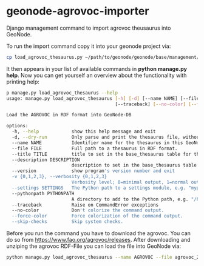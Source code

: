 # geonode-agrovoc-importer
Django management command to import agrovoc theusaurus into GeoNode.

To run the import command copy it into your geonode project via:
```bash
cp load_agrovoc_thesaurus.py ~/path/to/geonode/geonode/base/management/commands/load_agrovoc_thesaurus.py
```

It then appears in your list of available commands in **python manage.py help**. Now you can get yourself an overview about the functionality with printing help:

```bash
p manage.py load_agrovoc_thesaurus --help
usage: manage.py load_agrovoc_thesaurus [-h] [-d] [--name NAME] [--file FILE] [--title TITLE] [--description DESCRIPTION] [--version] [-v {0,1,2,3}] [--settings SETTINGS] [--pythonpath PYTHONPATH]
                                        [--traceback] [--no-color] [--force-color] [--skip-checks]

Load the AGROVOC in RDF format into GeoNode-DB

options:
  -h, --help            show this help message and exit
  -d, --dry-run         Only parse and print the thesaurus file, without perform insertion in the DB.
  --name NAME           Identifier name for the thesaurus in this GeoNode instance.
  --file FILE           Full path to a thesaurus in RDF format.
  --title TITLE         title to set in the base_thesaurus table for the agrovoc thesaurus
  --description DESCRIPTION
                        description to set in the base_thesaurus table for the agrovoc thesaurus
  --version             show program's version number and exit
  -v {0,1,2,3}, --verbosity {0,1,2,3}
                        Verbosity level; 0=minimal output, 1=normal output, 2=verbose output, 3=very verbose output
  --settings SETTINGS   The Python path to a settings module, e.g. "myproject.settings.main". If this isn't provided, the DJANGO_SETTINGS_MODULE environment variable will be used.
  --pythonpath PYTHONPATH
                        A directory to add to the Python path, e.g. "/home/djangoprojects/myproject".
  --traceback           Raise on CommandError exceptions
  --no-color            Don't colorize the command output.
  --force-color         Force colorization of the command output.
  --skip-checks         Skip system checks.
```

 Before you run the command you have to download the agrovoc. You can do so from https://www.fao.org/agrovoc/releases. After downloading and unziping the agrovoc RDF-File you can load the file into GeoNode via:

```bash
python manage.py load_agrovoc_thesaurus --name AGROVOC --file agrovoc_2022-07-01_core.nt
```